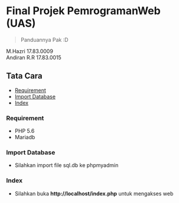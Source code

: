 # Final Projek PemrogramanWeb (UAS)
> Panduannya Pak :D

M.Hazri   17.83.0009  
Andiran R.R 17.83.0015


## Tata Cara
 * [Requirement](#Requirement)
 * [Import Database](#Import-Database)
 * [Index](#labs)
 
### Requirement
* PHP 5.6
* Mariadb

### Import Database
* Silahkan import file sql.db ke phpmyadmin

### Index
* Silahkan buka **http://localhost/index.php** untuk mengakses web
